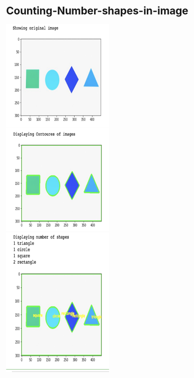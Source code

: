 # Counting-Number-shapes-in-image


<img src="./assets/a.png" width="280" height="280"/> 

<img src="./assets/b.png" width="280" height="280"/> 

<img src="./assets/c.png" width="280" height="380"/>

